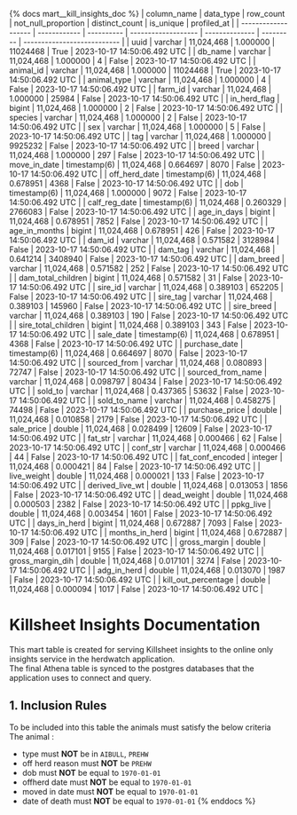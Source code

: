 {% docs mart__kill_insights_doc %}
| column_name         | data_type    |  row_count | not_null_proportion | distinct_count | is_unique | profiled_at                 |
| ------------------- | ------------ | ---------- | ------------------- | -------------- | --------- | --------------------------- |
| uuid                | varchar      | 11,024,468 |            1.000000 |       11024468 |      True | 2023-10-17 14:50:06.492 UTC |
| db_name             | varchar      | 11,024,468 |            1.000000 |              4 |     False | 2023-10-17 14:50:06.492 UTC |
| animal_id           | varchar      | 11,024,468 |            1.000000 |       11024468 |      True | 2023-10-17 14:50:06.492 UTC |
| animal_type         | varchar      | 11,024,468 |            1.000000 |              4 |     False | 2023-10-17 14:50:06.492 UTC |
| farm_id             | varchar      | 11,024,468 |            1.000000 |          25984 |     False | 2023-10-17 14:50:06.492 UTC |
| in_herd_flag        | bigint       | 11,024,468 |            1.000000 |              2 |     False | 2023-10-17 14:50:06.492 UTC |
| species             | varchar      | 11,024,468 |            1.000000 |              2 |     False | 2023-10-17 14:50:06.492 UTC |
| sex                 | varchar      | 11,024,468 |            1.000000 |              5 |     False | 2023-10-17 14:50:06.492 UTC |
| tag                 | varchar      | 11,024,468 |            1.000000 |        9925232 |     False | 2023-10-17 14:50:06.492 UTC |
| breed               | varchar      | 11,024,468 |            1.000000 |            297 |     False | 2023-10-17 14:50:06.492 UTC |
| move_in_date        | timestamp(6) | 11,024,468 |            0.664697 |           8070 |     False | 2023-10-17 14:50:06.492 UTC |
| off_herd_date       | timestamp(6) | 11,024,468 |            0.678951 |           4368 |     False | 2023-10-17 14:50:06.492 UTC |
| dob                 | timestamp(6) | 11,024,468 |            1.000000 |           9072 |     False | 2023-10-17 14:50:06.492 UTC |
| calf_reg_date       | timestamp(6) | 11,024,468 |            0.260329 |        2766083 |     False | 2023-10-17 14:50:06.492 UTC |
| age_in_days         | bigint       | 11,024,468 |            0.678951 |           7852 |     False | 2023-10-17 14:50:06.492 UTC |
| age_in_months       | bigint       | 11,024,468 |            0.678951 |            426 |     False | 2023-10-17 14:50:06.492 UTC |
| dam_id              | varchar      | 11,024,468 |            0.571582 |        3128984 |     False | 2023-10-17 14:50:06.492 UTC |
| dam_tag             | varchar      | 11,024,468 |            0.641214 |        3408940 |     False | 2023-10-17 14:50:06.492 UTC |
| dam_breed           | varchar      | 11,024,468 |            0.571582 |            252 |     False | 2023-10-17 14:50:06.492 UTC |
| dam_total_children  | bigint       | 11,024,468 |            0.571582 |             31 |     False | 2023-10-17 14:50:06.492 UTC |
| sire_id             | varchar      | 11,024,468 |            0.389103 |         652205 |     False | 2023-10-17 14:50:06.492 UTC |
| sire_tag            | varchar      | 11,024,468 |            0.389103 |         145960 |     False | 2023-10-17 14:50:06.492 UTC |
| sire_breed          | varchar      | 11,024,468 |            0.389103 |            190 |     False | 2023-10-17 14:50:06.492 UTC |
| sire_total_children | bigint       | 11,024,468 |            0.389103 |            343 |     False | 2023-10-17 14:50:06.492 UTC |
| sale_date           | timestamp(6) | 11,024,468 |            0.678951 |           4368 |     False | 2023-10-17 14:50:06.492 UTC |
| purchase_date       | timestamp(6) | 11,024,468 |            0.664697 |           8070 |     False | 2023-10-17 14:50:06.492 UTC |
| sourced_from        | varchar      | 11,024,468 |            0.080893 |          72747 |     False | 2023-10-17 14:50:06.492 UTC |
| sourced_from_name   | varchar      | 11,024,468 |            0.098797 |          80434 |     False | 2023-10-17 14:50:06.492 UTC |
| sold_to             | varchar      | 11,024,468 |            0.437365 |          53632 |     False | 2023-10-17 14:50:06.492 UTC |
| sold_to_name        | varchar      | 11,024,468 |            0.458275 |          74498 |     False | 2023-10-17 14:50:06.492 UTC |
| purchase_price      | double       | 11,024,468 |            0.010858 |           2179 |     False | 2023-10-17 14:50:06.492 UTC |
| sale_price          | double       | 11,024,468 |            0.028499 |          12609 |     False | 2023-10-17 14:50:06.492 UTC |
| fat_str             | varchar      | 11,024,468 |            0.000466 |             62 |     False | 2023-10-17 14:50:06.492 UTC |
| conf_str            | varchar      | 11,024,468 |            0.000466 |             44 |     False | 2023-10-17 14:50:06.492 UTC |
| fat_conf_encoded    | integer      | 11,024,468 |            0.000421 |             84 |     False | 2023-10-17 14:50:06.492 UTC |
| live_weight         | double       | 11,024,468 |            0.000021 |            133 |     False | 2023-10-17 14:50:06.492 UTC |
| derived_live_wt     | double       | 11,024,468 |            0.013053 |           1856 |     False | 2023-10-17 14:50:06.492 UTC |
| dead_weight         | double       | 11,024,468 |            0.000503 |           2382 |     False | 2023-10-17 14:50:06.492 UTC |
| ppkg_live           | double       | 11,024,468 |            0.003454 |           1601 |     False | 2023-10-17 14:50:06.492 UTC |
| days_in_herd        | bigint       | 11,024,468 |            0.672887 |           7093 |     False | 2023-10-17 14:50:06.492 UTC |
| months_in_herd      | bigint       | 11,024,468 |            0.672887 |            309 |     False | 2023-10-17 14:50:06.492 UTC |
| gross_margin        | double       | 11,024,468 |            0.017101 |           9155 |     False | 2023-10-17 14:50:06.492 UTC |
| gross_margin_dih    | double       | 11,024,468 |            0.017101 |           3274 |     False | 2023-10-17 14:50:06.492 UTC |
| adg_in_herd         | double       | 11,024,468 |            0.013070 |           1987 |     False | 2023-10-17 14:50:06.492 UTC |
| kill_out_percentage | double       | 11,024,468 |            0.000094 |           1017 |     False | 2023-10-17 14:50:06.492 UTC |



# **Killsheet Insights Documentation**
This mart table is created for serving Killsheet insights to the online only insights service in the herdwatch application.   
The final Athena table is synced to the postgres databases that the application uses to connect and query.   
## 1. Inclusion Rules    
To be included into this table the animals must satisfy the below criteria   
The animal :
-  type must **NOT** be in ```AIBULL```, ```PREHW```
-  off herd reason must **NOT** be ```PREHW```
-  dob must **NOT** be equal to ```1970-01-01```
-  offherd date must **NOT** be equal to ```1970-01-01```
-  moved in date must **NOT** be equal to ```1970-01-01```
-  date of death must **NOT** be equal to ```1970-01-01```
{% enddocs %}